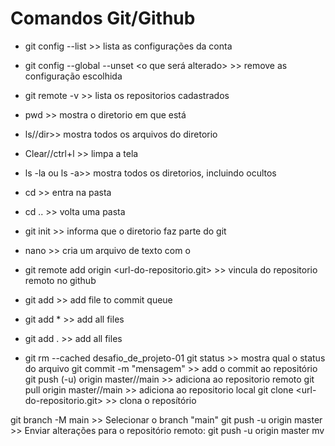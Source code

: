# Comandos Git/Github

- git config --list >> lista as configurações da conta
- git config --global --unset <o que será alterado> >> remove as configuração escolhida
- git remote -v >> lista os repositorios cadastrados

- pwd >> mostra o diretorio em que está
- ls//dir>> mostra todos os arquivos do diretorio
- Clear//ctrl+l >> limpa a tela
- ls -la ou ls -a>> mostra todos os diretorios, incluindo ocultos
- cd <nome> >> entra na pasta <nome>
- cd .. >> volta uma pasta

- git init >> informa que o diretorio faz parte do git
- nano <nome> >> cria um arquivo de texto com o <nome>
- git remote add origin <url-do-repositorio.git> >> vincula do repositorio remoto no github
- git add <file-name> >> add file to commit queue
- git add * >> add all files
- git add . >> add all files
- git rm --cached desafio_de_projeto-01
git status >> mostra qual o status do arquivo
git commit -m "mensagem" >> add o commit ao repositório
git push (-u) origin master//main >> adiciona ao repositorio remoto
git pull origin master//main >> adiciona ao repositorio local
git clone <url-do-repositorio.git> >> clona o reposítório


git branch -M main >> Selecionar o branch "main"
git push -u origin master >> Enviar alterações para o repositório remoto: git push -u origin master
mv <nome-do-diretorio-a-ser-movido> <nome-do-diretorio-para-onde-sera-movido>

